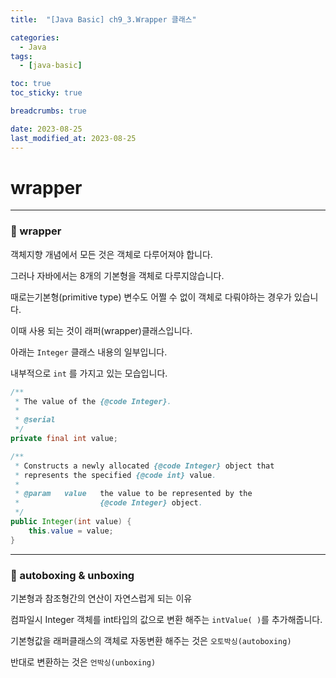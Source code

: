 ```yaml
---
title:  "[Java Basic] ch9_3.Wrapper 클래스"

categories:
  - Java
tags:
  - [java-basic]

toc: true
toc_sticky: true

breadcrumbs: true

date: 2023-08-25
last_modified_at: 2023-08-25
---
```


# wrapper

---

### 🤔 wrapper

객체지향 개념에서 모든 것은 객체로 다루어져야 합니다.

그러나 자바에서는 8개의 기본형을 객체로 다루지않습니다.

때로는기본형(primitive type) 변수도 어쩔 수 없이 객체로 다뤄야하는 경우가 있습니다.

이때 사용 되는 것이 래퍼(wrapper)클래스입니다.

아래는 `Integer` 클래스 내용의 일부입니다.

내부적으로 `int` 를 가지고 있는 모습입니다.

```java
/**
 * The value of the {@code Integer}.
 *
 * @serial
 */
private final int value;

/**
 * Constructs a newly allocated {@code Integer} object that
 * represents the specified {@code int} value.
 *
 * @param   value   the value to be represented by the
 *                  {@code Integer} object.
 */
public Integer(int value) {
    this.value = value;
}
```

---

### 🤔 autoboxing & unboxing

기본형과 참조형간의 연산이 자연스럽게 되는 이유

컴파일시 Integer 객체를 int타입의 값으로 변환 해주는 `intValue( )`를 추가해줍니다.

기본형값을 래퍼클래스의 객체로 자동변환 해주는 것은 `오토박싱(autoboxing)`

반대로 변환하는 것은 `언박싱(unboxing)`